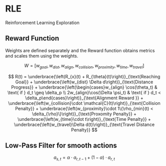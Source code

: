 # RLE

Reinforcement Learning Exploration

## Reward Function

Weights are defined separately and the Reward function obtains metrics and scales them using the weights.

$$
W = \left[w_{goal}, w_{dist}, w_{align}, w_{collision}, w_{proximity}, w_{time}, w_{travel}\right]
$$

$$
R(t) = \underbrace{\left(R_{x}(t) + R_{\theta}(t)\right)}_{\text{Reaching Goal}} + \underbrace{\left(w_{dist} \Delta d\right)}_{\text{Distance Progress}} + \underbrace{\left(\begin{cases}w_{align} \cos(\theta_t) & \text{ if } d_t \geq \delta_p \\ 2w_{align}\cos(\Delta \psi_t) & \text{ if } d_t < \delta_p\end{cases}\right)}_{\text{Alignment Reward }} + \underbrace{\left(w_{collision}\cdot \mathcal{C}(t)\right)}_{\text{Collision Penalty}} + \underbrace{\left(w_{proximity}\cdot 1\{\rho_{min}(t) < \delta_{\rho}\}\right)}_{\text{Proxomity Penalty}} + \underbrace{\left(w_{time}\cdot t\right)}_{\text{Time Penalty}} + \underbrace{\left(w_{travel}\Delta d(t)\right)}_{\text{Travel Distance Penalty}}
$$

## Low-Pass Filter for smooth actions
$$
a_{s, t} = \alpha \cdot a_{r, t-1} + (1 - \alpha) \cdot a_{r, t}
$$